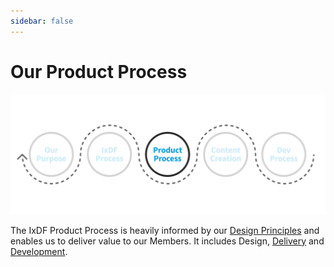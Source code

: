 ```yaml
---
sidebar: false
---
```


# Our Product Process

![](../images/hero-product.svg)

The IxDF Product Process is heavily informed by our [Design Principles](design-principles.md) and enables us to deliver value to our Members. It includes Design, [Delivery](delivery-process.md) and [Development](/development).
